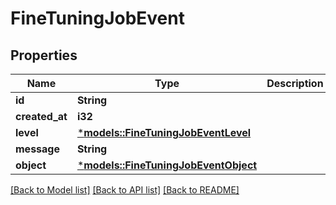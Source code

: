 # FineTuningJobEvent

## Properties
Name | Type | Description | Notes
------------ | ------------- | ------------- | -------------
**id** | **String** |  | 
**created_at** | **i32** |  | 
**level** | [***models::FineTuningJobEventLevel**](FineTuningJobEvent_level.md) |  | 
**message** | **String** |  | 
**object** | [***models::FineTuningJobEventObject**](FineTuningJobEvent_object.md) |  | 

[[Back to Model list]](../README.md#documentation-for-models) [[Back to API list]](../README.md#documentation-for-api-endpoints) [[Back to README]](../README.md)



